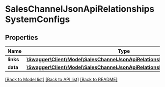 # SalesChannelJsonApiRelationshipsSystemConfigs

## Properties
Name | Type | Description | Notes
------------ | ------------- | ------------- | -------------
**links** | [**\Swagger\Client\Model\SalesChannelJsonApiRelationshipsSystemConfigsLinks**](SalesChannelJsonApiRelationshipsSystemConfigsLinks.md) |  | [optional] 
**data** | [**\Swagger\Client\Model\SalesChannelJsonApiRelationshipsSystemConfigsData[]**](SalesChannelJsonApiRelationshipsSystemConfigsData.md) |  | [optional] 

[[Back to Model list]](../../README.md#documentation-for-models) [[Back to API list]](../../README.md#documentation-for-api-endpoints) [[Back to README]](../../README.md)

